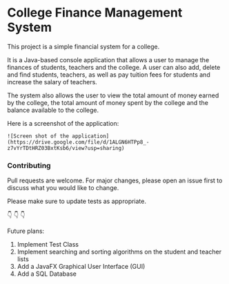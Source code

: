 # College Finance Management System
This project is a simple financial system for a college.

It is a Java-based console application that allows a user to manage the finances
of students, teachers and the college. A user can also add, delete and find 
students, teachers, as well as pay tuition fees for students and increase the salary 
of teachers. 

The system also allows the user to view the total amount of money earned
by the college, the total amount of money spent by the college and the balance available
to the college.

Here is a screenshot of the application:

    ![Screen shot of the application](https://drive.google.com/file/d/1ALGN6HTPp8_-z7vYrTDtHRZ03BxtKsb6/view?usp=sharing)

### Contributing
Pull requests are welcome. For major changes, please open an issue first to discuss what you would like to change.

Please make sure to update tests as appropriate.

👇 👇 👇

Future plans:
1. Implement Test Class
2. Implement searching and sorting algorithms on the student and teacher lists
3. Add a JavaFX Graphical User Interface (GUI) 
4. Add a SQL Database

